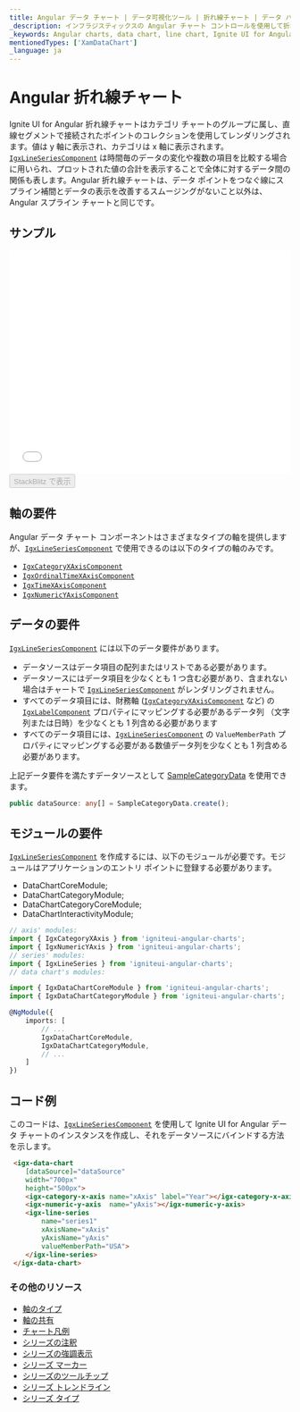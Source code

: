 ```yaml
---
title: Angular データ チャート | データ可視化ツール | 折れ線チャート | データ バインディング | インフラジスティックス
_description: インフラジスティックスの Angular チャート コントロールを使用して折れ線チャートを作成します。Ignite UI for Angular グラフ タイプについて説明します。
_keywords: Angular charts, data chart, line chart, Ignite UI for Angular, Infragistics, Angular チャート, データ チャート, 折れ線チャート, インフラジスティックス
mentionedTypes: ['XamDataChart']
_language: ja
---
```


# Angular 折れ線チャート

Ignite UI for Angular 折れ線チャートはカテゴリ チャートのグループに属し、直線セグメントで接続されたポイントのコレクションを使用してレンダリングされます。値は y 軸に表示され、カテゴリは x 軸に表示されます。[`IgxLineSeriesComponent`]({environment:dvApiBaseUrl}/products/ignite-ui-angular/api/docs/typescript/latest/classes/igxlineseriescomponent.html) は時間毎のデータの変化や複数の項目を比較する場合に用いられ、プロットされた値の合計を表示することで全体に対するデータ間の関係も表します。Angular 折れ線チャートは、データ ポイントをつなぐ線にスプライン補間とデータの表示を改善するスムージングがないこと以外は、Angular スプライン チャートと同じです。

## サンプル

<div class="sample-container loading" style="height: 400px">
    <iframe id="data-chart-type-category-series-iframe" src='{environment:dvDemosBaseUrl}/charts/data-chart-type-category-line-series' width="100%" height="100%" seamless frameBorder="0" onload="onXPlatSampleIframeContentLoaded(this);"></iframe>
</div>
<div>
    <button data-localize="stackblitz" disabled class="stackblitz-btn" data-iframe-id="data-chart-type-category-series-iframe" data-demos-base-url="{environment:dvDemosBaseUrl}">StackBlitz で表示
    </button>


</div>

<div class="divider--half"></div>

## 軸の要件

Angular データ チャート コンポーネントはさまざまなタイプの軸を提供しますが、[`IgxLineSeriesComponent`]({environment:dvApiBaseUrl}/products/ignite-ui-angular/api/docs/typescript/latest/classes/igxlineseriescomponent.html) で使用できるのは以下のタイプの軸のみです。

-   [`IgxCategoryXAxisComponent`]({environment:dvApiBaseUrl}/products/ignite-ui-angular/api/docs/typescript/latest/classes/igxcategoryxaxiscomponent.html)
-   [`IgxOrdinalTimeXAxisComponent`]({environment:dvApiBaseUrl}/products/ignite-ui-angular/api/docs/typescript/latest/classes/igxordinaltimexaxiscomponent.html)
-   [`IgxTimeXAxisComponent`]({environment:dvApiBaseUrl}/products/ignite-ui-angular/api/docs/typescript/latest/classes/igxtimexaxiscomponent.html)
-   [`IgxNumericYAxisComponent`]({environment:dvApiBaseUrl}/products/ignite-ui-angular/api/docs/typescript/latest/classes/igxnumericyaxiscomponent.html)

## データの要件

[`IgxLineSeriesComponent`]({environment:dvApiBaseUrl}/products/ignite-ui-angular/api/docs/typescript/latest/classes/igxlineseriescomponent.html) には以下のデータ要件があります。

-   データソースはデータ項目の配列またはリストである必要があります。
-   データソースにはデータ項目を少なくとも 1 つ含む必要があり、含まれない場合はチャートで [`IgxLineSeriesComponent`]({environment:dvApiBaseUrl}/products/ignite-ui-angular/api/docs/typescript/latest/classes/igxlineseriescomponent.html) がレンダリングされません。
-   すべてのデータ項目には、財務軸 ([`IgxCategoryXAxisComponent`]({environment:dvApiBaseUrl}/products/ignite-ui-angular/api/docs/typescript/latest/classes/igxcategoryxaxiscomponent.html) など) の [`IgxLabelComponent`]({environment:dvApiBaseUrl}/products/ignite-ui-angular/api/docs/typescript/latest/classes/igxlabelcomponent.html) プロパティにマッピングする必要があるデータ列 （文字列または日時）を少なくとも 1 列含める必要があります
-   すべてのデータ項目には、[`IgxLineSeriesComponent`]({environment:dvApiBaseUrl}/products/ignite-ui-angular/api/docs/typescript/latest/classes/igxlineseriescomponent.html) の `ValueMemberPath` プロパティにマッピングする必要がある数値データ列を少なくとも 1 列含める必要があります。

上記データ要件を満たすデータソースとして [SampleCategoryData](data-chart-data-sources-category.md) を使用できます。

```ts
public dataSource: any[] = SampleCategoryData.create();
```

## モジュールの要件

[`IgxLineSeriesComponent`]({environment:dvApiBaseUrl}/products/ignite-ui-angular/api/docs/typescript/latest/classes/igxlineseriescomponent.html) を作成するには、以下のモジュールが必要です<!-- Angular, React, WebComponents -->。<!-- end: Angular, React, WebComponents --><!-- Blazor -->モジュールはアプリケーションのエントリ ポイントに登録する必要があります。

-   DataChartCoreModule;
-   DataChartCategoryModule;
-   DataChartCategoryCoreModule;
-   DataChartInteractivityModule;
    <!-- end: Blazor -->

```ts
// axis' modules:
import { IgxCategoryXAxis } from 'igniteui-angular-charts';
import { IgxNumericYAxis } from 'igniteui-angular-charts';
// series' modules:
import { IgxLineSeries } from 'igniteui-angular-charts';
// data chart's modules:

import { IgxDataChartCoreModule } from 'igniteui-angular-charts';
import { IgxDataChartCategoryModule } from 'igniteui-angular-charts';

@NgModule({
    imports: [
        // ...
        IgxDataChartCoreModule,
        IgxDataChartCategoryModule,
        // ...
    ]
})
```

## コード例

このコードは、[`IgxLineSeriesComponent`]({environment:dvApiBaseUrl}/products/ignite-ui-angular/api/docs/typescript/latest/classes/igxlineseriescomponent.html) を使用して Ignite UI for Angular データ チャートのインスタンスを作成し、それをデータソースにバインドする方法を示します。

```html
 <igx-data-chart
    [dataSource]="dataSource"
    width="700px"
    height="500px">
    <igx-category-x-axis name="xAxis" label="Year"></igx-category-x-axis>
    <igx-numeric-y-axis  name="yAxis"></igx-numeric-y-axis>
    <igx-line-series
        name="series1"
        xAxisName="xAxis"
        yAxisName="yAxis"
        valueMemberPath="USA">
    </igx-line-series>
 </igx-data-chart>
```

### その他のリソース

-   [軸のタイプ](data-chart-axis-types.md)
-   [軸の共有](data-chart-axis-sharing.md)
-   [チャート凡例](data-chart-legends.md)
-   [シリーズの注釈](data-chart-series-annotations.md)
-   [シリーズの強調表示](data-chart-series-highlighting.md)
-   [シリーズ マーカー](data-chart-series-markers.md)
-   [シリーズのツールチップ](data-chart-series-tooltips.md)
-   [シリーズ トレンドライン](data-chart-series-trendlines.md)
-   [シリーズ タイプ](data-chart-series-types.md)
